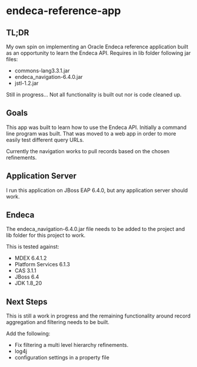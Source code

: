 # endeca-reference-app

## TL;DR

My own spin on implementing an Oracle Endeca reference application built as an opportunity to learn the Endeca API.
Requires in lib folder following jar files:
* commons-lang3.3.1.jar
* endeca_navigation-6.4.0.jar
* jstl-1.2.jar

Still in progress... Not all functionality is built out nor is code cleaned up.

## Goals

This app was built to learn how to use the Endeca API.  Initially a command line program was built.  That was moved to
a web app in order to more easily test different query URLs.

Currently the navigation works to pull records based on the chosen refinements.

## Application Server

I run this application on JBoss EAP 6.4.0, but any application server should work.

## Endeca

The endeca_navigation-6.4.0.jar file needs to be added to the project and lib folder for this project to work.

This is tested against:
 * MDEX 6.4.1.2
 * Platform Services 6.1.3
 * CAS 3.1.1
 * JBoss 6.4
 * JDK 1.8_20

## Next Steps

This is still a work in progress and the remaining functionality around record aggregation and filtering needs to be built.

Add the following:
* Fix filtering a multi level hierarchy refinements.
* log4j
* configuration settings in a property file
 
